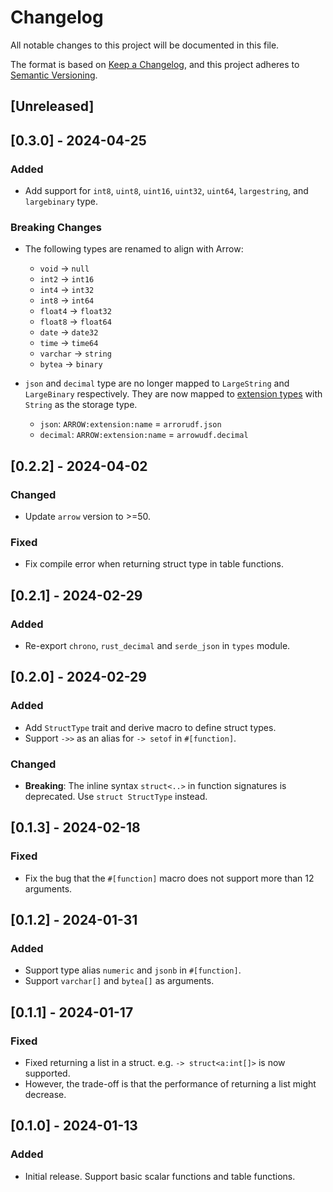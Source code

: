 # Changelog

All notable changes to this project will be documented in this file.

The format is based on [Keep a Changelog](https://keepachangelog.com/en/1.0.0/),
and this project adheres to [Semantic Versioning](https://semver.org/spec/v2.0.0.html).

## [Unreleased]

## [0.3.0] - 2024-04-25

### Added

- Add support for `int8`, `uint8`, `uint16`, `uint32`, `uint64`, `largestring`, and `largebinary` type.

### Breaking Changes

- The following types are renamed to align with Arrow:
    - `void` -> `null`
    - `int2` -> `int16`
    - `int4` -> `int32`
    - `int8` -> `int64`
    - `float4` -> `float32`
    - `float8` -> `float64`
    - `date` -> `date32`
    - `time` -> `time64`
    - `varchar` -> `string`
    - `bytea` -> `binary`

- `json` and `decimal` type are no longer mapped to `LargeString` and `LargeBinary` respectively. They are now mapped to [extension types](https://arrow.apache.org/docs/format/Columnar.html#format-metadata-extension-types) with `String` as the storage type.
    - `json`: `ARROW:extension:name` = `arrorudf.json`
    - `decimal`: `ARROW:extension:name` = `arrowudf.decimal`

## [0.2.2] - 2024-04-02

### Changed

- Update `arrow` version to >=50.

### Fixed

- Fix compile error when returning struct type in table functions.

## [0.2.1] - 2024-02-29

### Added

- Re-export `chrono`, `rust_decimal` and `serde_json` in `types` module.

## [0.2.0] - 2024-02-29

### Added

- Add `StructType` trait and derive macro to define struct types.
- Support `->>` as an alias for `-> setof` in `#[function]`.

### Changed

- **Breaking**: The inline syntax `struct<..>` in function signatures is deprecated. Use `struct StructType` instead.

## [0.1.3] - 2024-02-18

### Fixed

- Fix the bug that the `#[function]` macro does not support more than 12 arguments.

## [0.1.2] - 2024-01-31

### Added

- Support type alias `numeric` and `jsonb` in `#[function]`.
- Support `varchar[]` and `bytea[]` as arguments.

## [0.1.1] - 2024-01-17

### Fixed

- Fixed returning a list in a struct. e.g. `-> struct<a:int[]>` is now supported.
- However, the trade-off is that the performance of returning a list might decrease.

## [0.1.0] - 2024-01-13

### Added

- Initial release. Support basic scalar functions and table functions.

